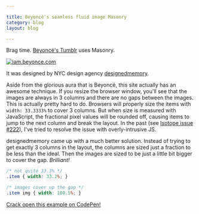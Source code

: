 ```yaml
---

title: Beyoncé's seamless fluid image Masonry
category: blog
layout: blog

---
```


Brag time. <a href="http://iam.beyonce.com">Beyoncé's Tumblr</a> uses Masonry.

[![iam.beyonce.com](http://i.imgur.com/712e6.jpg)](http://iam.beyonce.com)

It was designed by NYC design agency [designedmemory](http://www.designedmemory.com/).

Aside from the glorious aura that is Beyoncé, this site actually has an awesome technique. If you resize the browser window, you'll see that the images are always in 3 columns and there are no gaps between the images. This is actually pretty hard to do. Browsers will properly size the items with `width: 33.3333%` to cover 3 columns. But when size is measured with JavaScript, the fractional pixel values will be rounded off, causing items to jump to the next column and break the layout. In the past (see [Isotope issue #222](https://github.com/desandro/isotope/issues/222)), I've tried to resolve the issue with overly-intrusive JS.

designedmemory came up with a much better solution. Instead of trying to get exactly 3 columns in the layout, the columns are sized just a fraction to be less than the ideal. Then the images are sized to be just a little bit bigger to cover the gap. _Brilliant!_

``` css
/* not quite 33.3% */
.item { width: 33.2%; }

/* images cover up the gap */
.item img { width: 100.5%; }
```

[Crack open this example on CodePen!](http://codepen.io/desandro/pen/myBxD)

<pre class="codepen" data-height="300" data-type="result" data-href="myBxD" data-user="desandro"><code> </code></pre>
<script async="async" src="http://codepen.io:/assets/embed/ei.js"> </script>
